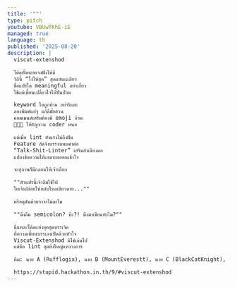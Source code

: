 ```yaml
---
title: '""'
type: pitch
youtube: VBUwTKhE-iE
managed: true
language: th
published: '2025-08-20'
description: |
  viscut-extenshod

  โค้ดทั้งหลายจงฟังให้ดี
  วิถีนี้ “โง่ให้สุด” สุดแสนเฉลียว
  ชื่อแปรใด meaningful อย่าเกี่ยว
  ใช้แต่เพี้ยนเปลี่ยวใจให้ปั่นป่วน

  keyword ใดถูกห้าม อย่าริแตะ
  ลองพิมพ์แย่ๆ แก้ดีมั้ยสวน
  คอมเมนต์เสริมต้องมี emoji ล้วน
  🎉✨🔥 ให้รัญจวน coder หนอ

  แต่เมื่อ lint ยังแรงไม่ถึงฝัน
  Feature ถัดจึงบรรจบพบคำต่อ
  “Talk-Shit-Linter” เสริมสำเนียงคอ
  แปลงข้อความให้เหมาะพอคนเข้าใจ

  จะสุภาพก็มีกลอนให้เจ้าเลือก

  ""ตัวแปรนี้เจ้าลืมใช้ไป
  ใยเจ้าปล่อยให้หลับใหลเดียวดาย...""

  หรือดุดันด้วยวาจาไม่ละไม

  ""มึงลืม semicolon? ห๊ะ?! มึงมาเขียนทำไม?""

  นี่แหละโค้ดแห่งยุคสุดบรรเจิด
  ที่ความเพี้ยนบรรเลงเปิดด้วยหัวใจ
  Viscut-Extenshod มิใช่เล่นไป
  แต่คือ lint สุดยิ่งใหญ่แห่งวงการ

  ทีม: นาย A (Rufflogix), นาย B (MountEverestt), นาย C (BlackCatKnight), นาย D (Luckytime1996), นาย E (Makufff), นาย F (xHexlabx), นางสาว G (Pakpim)

  https://stupid.hackathon.in.th/9/#viscut-extenshod
---
```

